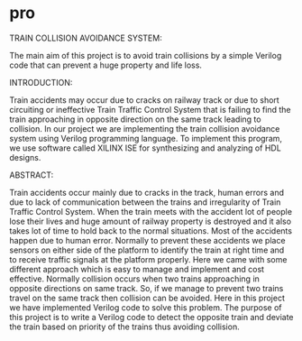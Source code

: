 # pro

TRAIN COLLISION AVOIDANCE SYSTEM: 

The main aim of this project is to avoid train collisions by a simple Verilog code that can prevent a huge property and life loss.



INTRODUCTION: 

Train accidents may occur due to cracks on railway track or due to short circuiting or ineffective Train Traffic Control System that is failing to find the train approaching in opposite direction on the same track leading to collision. In our project we are implementing the train collision avoidance system using Verilog programming language. To implement this program, we use software called XILINX ISE for synthesizing and analyzing of HDL designs. 



ABSTRACT:

Train accidents occur mainly due to cracks in the track, human errors and due to lack of communication between the trains and irregularity of Train Traffic Control System. When the train meets with the accident lot of people lose their lives and huge amount of railway property is destroyed and it also takes lot of time to hold back to the normal situations. Most of the accidents happen due to human error. Normally to prevent these accidents we place sensors on either side of the platform to identify the train at right time and to receive traffic signals at the platform properly. Here we came with some different approach which is easy to manage and implement and cost effective. Normally collision occurs when two trains approaching in opposite directions on same track. So, if we manage to prevent two trains travel on the same track then collision can be avoided. Here in this project we have implemented Verilog code to solve this problem. The purpose of this project is to write a Verilog code to detect the opposite train and deviate the train based on priority of the trains thus avoiding collision. 
